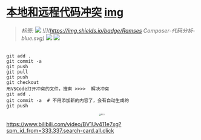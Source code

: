 # [本地和远程代码冲突](./)  [img](./img)     

> ######  _标签:_   ![](https://img.shields.io/badge/技术类-yellowgreen.svg) ![](https://img.shields.io/badge/Ramses Composer-代码分析-blue.svg) [![](https://img.shields.io/badge/链接-github仓库-brightgreen.svg)](https://github.com/COVESA/ramses-composer) [![](https://img.shields.io/badge/链接-代码文件-orange.svg)](../02-code/)        
>

```
git add .
git commit -a
git push
git pull
git push
git checkout  
用VSCode打开冲突的文件，搜索 >>>>  解决冲突
git add .
git commit -a  # 不用添加新的内容了，会有自动生成的
git push
```



<center>
<img src="./img/06-3.png" alt="06-3" style="zoom:30%;" />
</center>


https://www.bilibili.com/video/BV1Uv411e7xg?spm_id_from=333.337.search-card.all.click  
